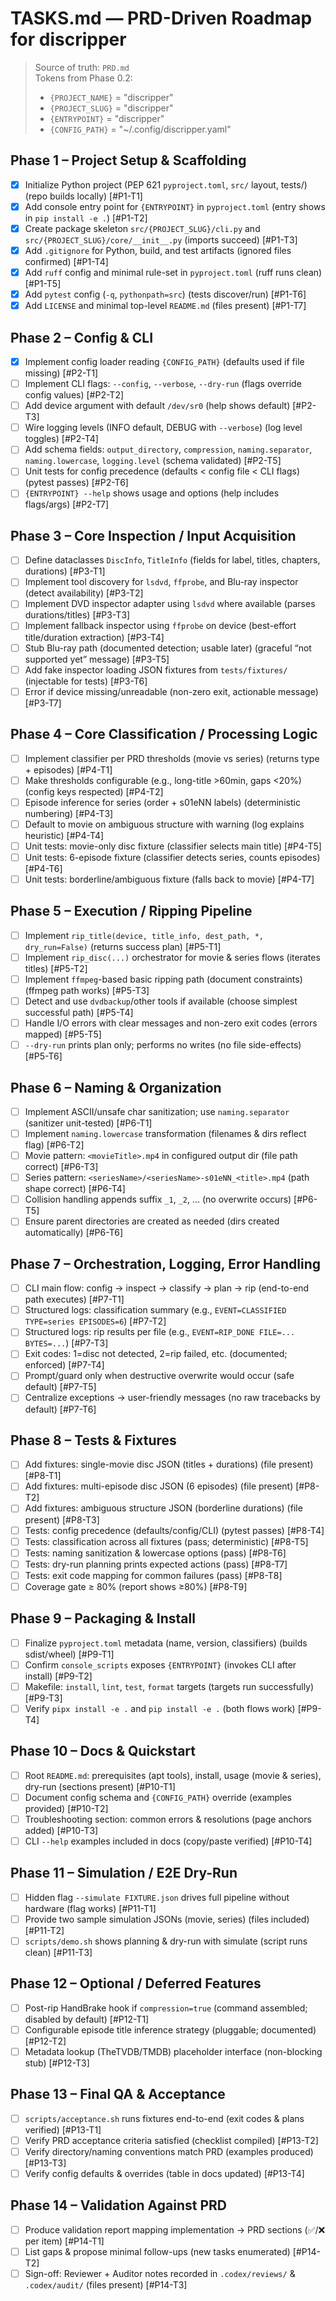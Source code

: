 # TASKS.md — PRD-Driven Roadmap for discripper

> Source of truth: `PRD.md`  
> Tokens from Phase 0.2:
> - `{PROJECT_NAME}` = "discripper"
> - `{PROJECT_SLUG}` = "discripper"
> - `{ENTRYPOINT}` = "discripper"
> - `{CONFIG_PATH}` = "~/.config/discripper.yaml"

## Phase 1 – Project Setup & Scaffolding
- [x] Initialize Python project (PEP 621 `pyproject.toml`, `src/` layout, tests/) (repo builds locally) [#P1-T1]
- [x] Add console entry point for `{ENTRYPOINT}` in `pyproject.toml` (entry shows in `pip install -e .`) [#P1-T2]
- [x] Create package skeleton `src/{PROJECT_SLUG}/cli.py` and `src/{PROJECT_SLUG}/core/__init__.py` (imports succeed) [#P1-T3]
- [x] Add `.gitignore` for Python, build, and test artifacts (ignored files confirmed) [#P1-T4]
- [x] Add `ruff` config and minimal rule-set in `pyproject.toml` (ruff runs clean) [#P1-T5]
- [x] Add `pytest` config (`-q`, `pythonpath=src`) (tests discover/run) [#P1-T6]
- [x] Add `LICENSE` and minimal top-level `README.md` (files present) [#P1-T7]

## Phase 2 – Config & CLI
- [x] Implement config loader reading `{CONFIG_PATH}` (defaults used if file missing) [#P2-T1]
- [ ] Implement CLI flags: `--config`, `--verbose`, `--dry-run` (flags override config values) [#P2-T2]
- [ ] Add device argument with default `/dev/sr0` (help shows default) [#P2-T3]
- [ ] Wire logging levels (INFO default, DEBUG with `--verbose`) (log level toggles) [#P2-T4]
- [ ] Add schema fields: `output_directory`, `compression`, `naming.separator`, `naming.lowercase`, `logging.level` (schema validated) [#P2-T5]
- [ ] Unit tests for config precedence (defaults < config file < CLI flags) (pytest passes) [#P2-T6]
- [ ] `{ENTRYPOINT} --help` shows usage and options (help includes flags/args) [#P2-T7]

## Phase 3 – Core Inspection / Input Acquisition
- [ ] Define dataclasses `DiscInfo`, `TitleInfo` (fields for label, titles, chapters, durations) [#P3-T1]
- [ ] Implement tool discovery for `lsdvd`, `ffprobe`, and Blu-ray inspector (detect availability) [#P3-T2]
- [ ] Implement DVD inspector adapter using `lsdvd` where available (parses durations/titles) [#P3-T3]
- [ ] Implement fallback inspector using `ffprobe` on device (best-effort title/duration extraction) [#P3-T4]
- [ ] Stub Blu-ray path (documented detection; usable later) (graceful “not supported yet” message) [#P3-T5]
- [ ] Add fake inspector loading JSON fixtures from `tests/fixtures/` (injectable for tests) [#P3-T6]
- [ ] Error if device missing/unreadable (non-zero exit, actionable message) [#P3-T7]

## Phase 4 – Core Classification / Processing Logic
- [ ] Implement classifier per PRD thresholds (movie vs series) (returns type + episodes) [#P4-T1]
- [ ] Make thresholds configurable (e.g., long-title >60min, gaps <20%) (config keys respected) [#P4-T2]
- [ ] Episode inference for series (order + s01eNN labels) (deterministic numbering) [#P4-T3]
- [ ] Default to movie on ambiguous structure with warning (log explains heuristic) [#P4-T4]
- [ ] Unit tests: movie-only disc fixture (classifier selects main title) [#P4-T5]
- [ ] Unit tests: 6-episode fixture (classifier detects series, counts episodes) [#P4-T6]
- [ ] Unit tests: borderline/ambiguous fixture (falls back to movie) [#P4-T7]

## Phase 5 – Execution / Ripping Pipeline
- [ ] Implement `rip_title(device, title_info, dest_path, *, dry_run=False)` (returns success plan) [#P5-T1]
- [ ] Implement `rip_disc(...)` orchestrator for movie & series flows (iterates titles) [#P5-T2]
- [ ] Implement `ffmpeg`-based basic ripping path (document constraints) (ffmpeg path works) [#P5-T3]
- [ ] Detect and use `dvdbackup`/other tools if available (choose simplest successful path) [#P5-T4]
- [ ] Handle I/O errors with clear messages and non-zero exit codes (errors mapped) [#P5-T5]
- [ ] `--dry-run` prints plan only; performs no writes (no file side-effects) [#P5-T6]

## Phase 6 – Naming & Organization
- [ ] Implement ASCII/unsafe char sanitization; use `naming.separator` (sanitizer unit-tested) [#P6-T1]
- [ ] Implement `naming.lowercase` transformation (filenames & dirs reflect flag) [#P6-T2]
- [ ] Movie pattern: `<movieTitle>.mp4` in configured output dir (file path correct) [#P6-T3]
- [ ] Series pattern: `<seriesName>/<seriesName>-s01eNN_<title>.mp4` (path shape correct) [#P6-T4]
- [ ] Collision handling appends suffix `_1`, `_2`, … (no overwrite occurs) [#P6-T5]
- [ ] Ensure parent directories are created as needed (dirs created automatically) [#P6-T6]

## Phase 7 – Orchestration, Logging, Error Handling
- [ ] CLI main flow: config → inspect → classify → plan → rip (end-to-end path executes) [#P7-T1]
- [ ] Structured logs: classification summary (e.g., `EVENT=CLASSIFIED TYPE=series EPISODES=6`) [#P7-T2]
- [ ] Structured logs: rip results per file (e.g., `EVENT=RIP_DONE FILE=... BYTES=...`) [#P7-T3]
- [ ] Exit codes: 1=disc not detected, 2=rip failed, etc. (documented; enforced) [#P7-T4]
- [ ] Prompt/guard only when destructive overwrite would occur (safe default) [#P7-T5]
- [ ] Centralize exceptions → user-friendly messages (no raw tracebacks by default) [#P7-T6]

## Phase 8 – Tests & Fixtures
- [ ] Add fixtures: single-movie disc JSON (titles + durations) (file present) [#P8-T1]
- [ ] Add fixtures: multi-episode disc JSON (6 episodes) (file present) [#P8-T2]
- [ ] Add fixtures: ambiguous structure JSON (borderline durations) (file present) [#P8-T3]
- [ ] Tests: config precedence (defaults/config/CLI) (pytest passes) [#P8-T4]
- [ ] Tests: classification across all fixtures (pass; deterministic) [#P8-T5]
- [ ] Tests: naming sanitization & lowercase options (pass) [#P8-T6]
- [ ] Tests: dry-run planning prints expected actions (pass) [#P8-T7]
- [ ] Tests: exit code mapping for common failures (pass) [#P8-T8]
- [ ] Coverage gate ≥ 80% (report shows ≥80%) [#P8-T9]

## Phase 9 – Packaging & Install
- [ ] Finalize `pyproject.toml` metadata (name, version, classifiers) (builds sdist/wheel) [#P9-T1]
- [ ] Confirm `console_scripts` exposes `{ENTRYPOINT}` (invokes CLI after install) [#P9-T2]
- [ ] Makefile: `install`, `lint`, `test`, `format` targets (targets run successfully) [#P9-T3]
- [ ] Verify `pipx install -e .` and `pip install -e .` (both flows work) [#P9-T4]

## Phase 10 – Docs & Quickstart
- [ ] Root `README.md`: prerequisites (apt tools), install, usage (movie & series), dry-run (sections present) [#P10-T1]
- [ ] Document config schema and `{CONFIG_PATH}` override (examples provided) [#P10-T2]
- [ ] Troubleshooting section: common errors & resolutions (page anchors added) [#P10-T3]
- [ ] CLI `--help` examples included in docs (copy/paste verified) [#P10-T4]

## Phase 11 – Simulation / E2E Dry-Run
- [ ] Hidden flag `--simulate FIXTURE.json` drives full pipeline without hardware (flag works) [#P11-T1]
- [ ] Provide two sample simulation JSONs (movie, series) (files included) [#P11-T2]
- [ ] `scripts/demo.sh` shows planning & dry-run with simulate (script runs clean) [#P11-T3]

## Phase 12 – Optional / Deferred Features
- [ ] Post-rip HandBrake hook if `compression=true` (command assembled; disabled by default) [#P12-T1]
- [ ] Configurable episode title inference strategy (pluggable; documented) [#P12-T2]
- [ ] Metadata lookup (TheTVDB/TMDB) placeholder interface (non-blocking stub) [#P12-T3]

## Phase 13 – Final QA & Acceptance
- [ ] `scripts/acceptance.sh` runs fixtures end-to-end (exit codes & plans verified) [#P13-T1]
- [ ] Verify PRD acceptance criteria satisfied (checklist compiled) [#P13-T2]
- [ ] Verify directory/naming conventions match PRD (examples produced) [#P13-T3]
- [ ] Verify config defaults & overrides (table in docs updated) [#P13-T4]

## Phase 14 – Validation Against PRD
- [ ] Produce validation report mapping implementation → PRD sections (✅/❌ per item) [#P14-T1]
- [ ] List gaps & propose minimal follow-ups (new tasks enumerated) [#P14-T2]
- [ ] Sign-off: Reviewer + Auditor notes recorded in `.codex/reviews/` & `.codex/audit/` (files present) [#P14-T3]
